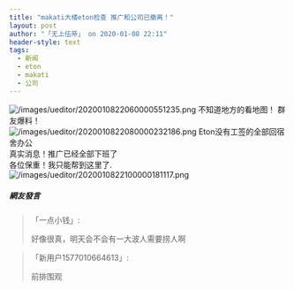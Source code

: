 ```yaml
---
title: "makati大楼eton检查 推广和公司已撤离！"
layout: post
author: "「无上伍帝」 on 2020-01-08 22:11"
header-style: text
tags:
  - 新闻
  - eton
  - makati
  - 公司
---
```


<img src="http://images.feileyuan.com/images/ueditor/2020010822060000551235.png" title="/images/ueditor/2020010822060000551235.png" alt="/images/ueditor/2020010822060000551235.png"><input type="hidden" value="菲乐园提供">
不知道地方的看地图！
群友爆料！<br>
<img src="http://images.feileyuan.com/images/ueditor/2020010822080000232186.png" title="/images/ueditor/2020010822080000232186.png" alt="/images/ueditor/2020010822080000232186.png">
Eton没有工签的全部回宿舍办公
<br>
真实消息！推广已经全部下班了
<br>
各位保重！我只能帮到这里了.
<img src="http://images.feileyuan.com/images/ueditor/2020010822100000181117.png" title="/images/ueditor/2020010822100000181117.png" alt="/images/ueditor/2020010822100000181117.png">
<br>

##### 網友發言 
> 「一点小钱」:
> <p>好像很真，明天会不会有一大波人需要捞人啊</p>

> 「新用户1577010664613」:
> <p>前排围观</p>


